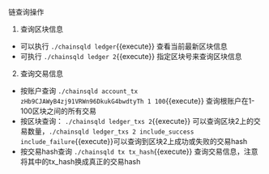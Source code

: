 链查询操作

1. 查询区块信息
- 可以执行 `./chainsqld ledger`{{execute}} 查看当前最新区块信息
- 可执行 `./chainsqld ledger 2`{{execute}} 指定区块号来查询区块信息

2. 查询交易信息
- 按账户查询 `./chainsqld account_tx zHb9CJAWyB4zj91VRWn96DkukG4bwdtyTh 1 100`{{execute}} 查询根账户在1-100区块之间的所有交易
- 按区块查询： `./chainsqld ledger_txs 2`{{execute}} 可以查询区块2上的交易数量，`./chainsqld ledger_txs 2 include_success include_failure`{{execute}}可以查询到区块2上成功或失败的交易hash
- 按交易hash查询 `./chainsqld tx tx_hash`{{execute}} 查询交易信息，注意将其中的tx_hash换成真正的交易hash